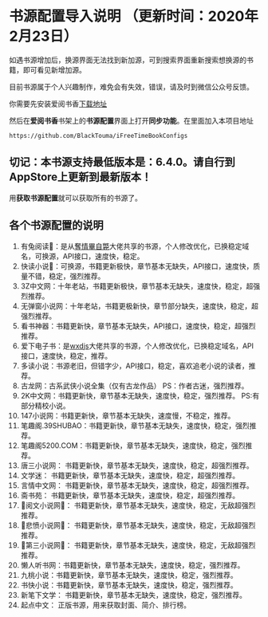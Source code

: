 ﻿# 书源配置导入说明 （更新时间：2020年2月23日）
 
 
如遇书源增加后，换源界面无法找到新加源，可到搜索界面重新搜索想换源的书籍，即可看见新增加源。


目前书源属于个人兴趣制作，难免会有失效，错误，请及时到微信公众号反馈。


你需要先安装爱阅书香[下载地址](https://itunes.apple.com/cn/app/e7-88-b1-e9-98-85-e4-b9-a6-e9-a6-99/id1137819437?mt=8)

然后在**爱阅书香**书架上的**书源配置**界面上打开**同步功能**。在里面加入本项目地址

```
https://github.com/BlackTouma/iFreeTimeBookConfigs
```

## 切记：本书源支持最低版本是：6.4.0。请自行到AppStore上更新到最新版本！

用**获取书源配置**就可以获取所有的书源了。

## 各个书源配置的说明
1. 有兔阅读📖：是从[奪情畢自斃](https://y154541000.github.io/BookConfig/)大佬共享的书源，个人修改优化，已换稳定域名，可换源，API接口，速度快，稳定。
2. 快读小说📖：可换源，书籍更新极快，章节基本无缺失，API接口，速度快，质量不错，稳定，强烈推荐。
3. 3Z中文网：十年老站，书籍更新极快，章节基本无缺失，速度快，稳定，超强烈推荐。
4. 无弹窗小说网：十年老站，书籍更极新快，章节部分缺失，速度快，稳定，超强烈推荐。
5. 看书神器：书籍更新快，章节基本无缺失，API接口，速度快，稳定，超强烈推荐。
6. 爱下电子书：是[wxdjs](https://github.com/wxdjs/iFreeTimebookConfigs)大佬共享的书源，个人修改优化，已换稳定域名，API接口，速度快，稳定，推荐。
7. 多读小说：书源老旧，但错字少，API接口，稳定，喜欢追老小说的读者，推荐。
8. 古龙网：古系武侠小说全集（仅有古龙作品）   PS：作者古迷，强烈推荐。
9. 2K中文网：书籍更新快，章节基本无缺失，速度快，稳定，强烈推荐。   PS:有部分精校小说。
10. 147小说网：书籍更新快，章节基本无缺失，速度慢，不稳定，推荐。
11. 笔趣阁.39SHUBAO：书籍更新快，章节基本无缺失，速度快，稳定，强烈推荐。
12. 笔趣阁5200.COM：书籍更新快，章节基本无缺失，速度快，稳定，强烈推荐。
13. 唐三小说网： 书籍更新快，章节基本无缺失，速度快，稳定，超强烈推荐。
14. 文学迷： 书籍更新快，章节基本无缺失，速度快，稳定，超强烈推荐。
15. 言情中文网： 书籍更新快，章节基本无缺失，速度快，稳定，超强烈推荐。
16. 斋书苑： 书籍更新快，章节基本无缺失，速度快，稳定，超强烈推荐。
17. 📖阅文小说网📖： 书籍更新快，章节基本无缺失，速度快，稳定，无敌超强烈推荐。
18. 📖悲愤小说网📖： 书籍更新快，章节基本无缺失，速度快，稳定，无敌超强烈推荐。
18. 📖第三小说网📖： 书籍更新快，章节基本无缺失，速度快，稳定，无敌超强烈推荐。
19. 懒人听书网：书籍更新快，章节基本无缺失，速度快，稳定，强烈推荐。
20. 九桃小说：书籍更新快，章节基本无缺失，速度快，稳定，强烈推荐。
21. 书快小说：书籍更新快，章节基本无缺失，速度快，稳定，强烈推荐。
22. 新笔下文学： 书籍更新快，章节基本无缺失，速度快，稳定，强烈推荐。
23. 起点中文： 正版书源，用来获取封面、简介、排行榜。












